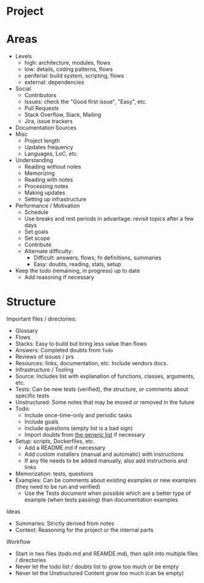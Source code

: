 # Project

# Areas

- Levels
    - high: architecture, modules, flows
    - low: details, coding patterns, flows
    - periferial: build system, scripting, flows
    - external: dependencies
- Social
    - Contributors
    - Issues: check the "Good first issue", "Easy", etc.
    - Pull Requests
    - Stack Overflow, Slack, Mailing
    - Jira, issue trackers
- Documentation Sources
- Misc
    - Project length
    - Updates frequency
    - Languages, LoC, etc.
- Understanding
    - Reading without notes
    - Memorizing
    - Reading with notes
    - Processing notes
    - Making updates
    - Setting up infrastructure
- Performance / Motivation
    - Schedule
    - Use breaks and rest periods in advantage: revisit topics after a few days
    - Set goals
    - Set scope
    - Contribute
    - Alternate difficulty:
        - Difficult: answers, flows, fn definitions, summaries
        - Easy: doubts, reading, stats, setup
- Keep the todo (remaining, in progress) up to date
    - Add reasoning if necessary

# Structure

Important files / directories:

- Glossary
- Flows
- Stacks: Easy to build but bring less value than flows
- Answers: Completed doubts from `Todo`
- Reviews of issues / prs
- Resources: links, documentation, etc. Include vendors docs.
- Infrastructure / Tooling
- Source: Includes list with explanation of functions, classes, arguments, etc.
- Tests: Can be new tests (verified), the structure, or comments about specific tests
- Unstructured: Some notes that may be moved or removed in the future
- Todo:
    - Include once-time-only and periodic tasks
    - Include goals
    - Include questions (empty list is a bad sign)
    - Import doubts from [the generic list](./doubts.md) if necessary
- Setup: scripts, Dockerfiles, etc.
    - Add a README.md if necessary
    - Add custom installers (manual and automatic) with instructions
    - If any file needs to be added manually, also add instructions and links
- Memorization: tests, questions
- Examples: Can be comments about existing examples or new examples (they need to be run and verified)
    - Use the Tests document when possible which are a better type of example
    (when tests passing) than documentation examples

Ideas

- Summaries: Strictly derived from notes
- Context: Reasoning for the project or the internal parts

Workflow

- Start in two files (todo.md and REAMDE.md), then split into multiple files / directories
- Never let the todo list / doubts list to grow too much or be empty
- Never let the Unstructured Content grow too much (can be empty)
